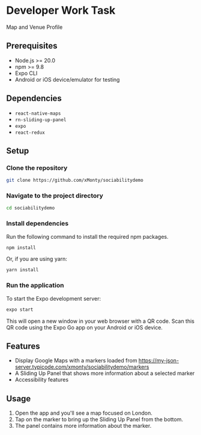 # Developer Work Task

Map and Venue Profile

## Prerequisites

- Node.js >= 20.0
- npm >= 9.8
- Expo CLI
- Android or iOS device/emulator for testing

## Dependencies

- `react-native-maps`
- `rn-sliding-up-panel`
- `expo`
- `react-redux`

## Setup

### Clone the repository

```bash
git clone https://github.com/xMonty/sociabilitydemo
```

### Navigate to the project directory

```bash
cd sociabilitydemo
```

### Install dependencies

Run the following command to install the required npm packages.

```bash
npm install
```

Or, if you are using yarn:

```bash
yarn install
```

### Run the application

To start the Expo development server:

```bash
expo start
```

This will open a new window in your web browser with a QR code. Scan this QR code using the Expo Go app on your Android or iOS device.

## Features

- Display Google Maps with a markers loaded from https://my-json-server.typicode.com/xmonty/sociabilitydemo/markers
- A Sliding Up Panel that shows more information about a selected marker
- Accessibility features

## Usage

1. Open the app and you'll see a map focused on London.
2. Tap on the marker to bring up the Sliding Up Panel from the bottom.
3. The panel contains more information about the marker.
